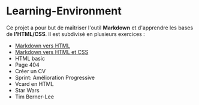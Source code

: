 # Learning-Environment

Ce projet a pour but de maîtriser l'outil **Markdown** et d'apprendre les bases de **l'HTML/CSS**.
Il est subdivisé en plusieurs exercices :
* [Markdown vers HTML](https://github.com/tahrimostapha/Learning-Environment/tree/master/Markdown%20vers%20HTML)
* [Markdown vers HTML et CSS](https://github.com/tahrimostapha/Learning-Environment/tree/master/Markdown%20vers%20HTML%20et%20CSS)
* HTML basic
* Page 404
* Créer un CV
* Sprint: Amélioration Progressive
* Vcard en HTML
* Star Wars
* Tim Berner-Lee
